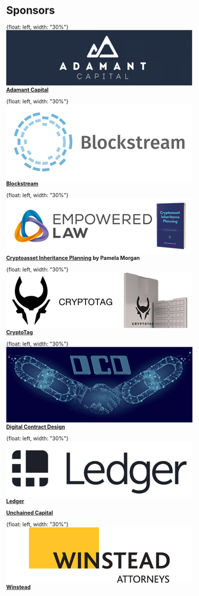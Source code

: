 # Sponsors

{float: left, width: "30%"}
![](resources/sponsors/adamant-capital.png)
**[Adamant Capital](https://www.adamantcapitalfund.com/)**

{float: left, width: "30%"}
![](resources/sponsors/blockstream.png)
**[Blockstream](https://blockstream.com/)**

{float: left, width: "30%"}
![](resources/sponsors/crypto-inheritance-planning.png)
**[Cryptoasset Inheritance Planning](https://t.co/hsLxiZdQya) by Pamela Morgan**

{float: left, width: "30%"}
![](resources/sponsors/cryptotag.png)
**[CryptoTag](https://cryptotag.io/)**

{float: left, width: "30%"}
![](resources/sponsors/dcd.png)
**[Digital Contract Design](https://contract.design)**

{float: left, width: "30%"}
![](resources/sponsors/ledger.png)
**[Ledger](https://www.ledger.com/)**

**[Unchained Capital](https://www.unchained-capital.com/)**

{float: left, width: "30%"}
![](resources/sponsors/winstead.png)
**[Winstead](https://www.winstead.com/Practices/Corporate-SecuritiesMA/Fintech-Cryptocurrencies-Emerging-Technologies)**


